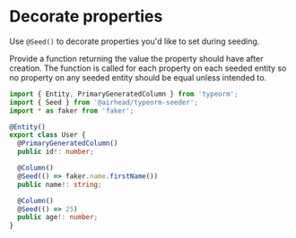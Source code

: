 # Decorate properties

Use `@Seed()` to decorate properties you'd like to set during seeding.

Provide a function returning the value the property should have after creation. The function is called for each property
on each seeded entity so no property on any seeded entity should be equal unless intended to.

```typescript
import { Entity, PrimaryGeneratedColumn } from 'typeorm';
import { Seed } from '@airhead/typeorm-seeder';
import * as faker from 'faker';

@Entity()
export class User {
  @PrimaryGeneratedColumn()
  public id!: number;

  @Column()
  @Seed(() => faker.name.firstName())
  public name!: string;

  @Column()
  @Seed(() => 25)
  public age!: number;
}
```
